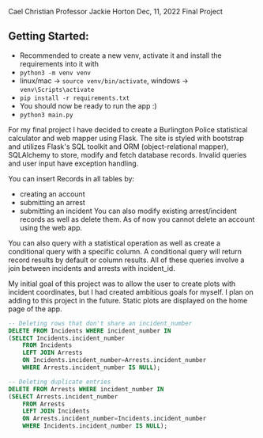 Cael Christian
Professor Jackie Horton
Dec, 11, 2022
Final Project


## Getting Started:
- Recommended to create a new venv, activate it and install the requirements into it with
- `python3 -m venv venv`
- linux/mac -> `source venv/bin/activate`, windows -> `venv\Scripts\activate`
- `pip install -r requirements.txt`
- You should now be ready to run the app :)
- `python3 main.py`

For my final project I have decided to create a Burlington Police statistical calculator and web mapper using Flask. The site is styled with bootstrap and utilizes Flask's SQL toolkit and ORM (object-relational mapper), SQLAlchemy to store, modify and fetch database records. Invalid queries and user input have exception handling.

You can insert Records in all tables by:
- creating an account
- submitting an arrest
- submitting an incident
You can also modify existing arrest/incident records as well as delete them. As of now you cannot delete an account using the web app.

You can also query with a statistical operation as well as create a conditional query with a specific column. A conditional query will return record results by default or column results. All of these queries involve a join between incidents and arrests with incident_id.

My initial goal of this project was to allow the user to create plots with incident coordinates, but I had created ambitious goals for myself. I plan on adding to this project in the future. Static plots are displayed on the home page of the app.


```sql
-- Deleting rows that don't share an incident_number
DELETE FROM Incidents WHERE incident_number IN
(SELECT Incidents.incident_number 
	FROM Incidents
	LEFT JOIN Arrests 
	ON Incidents.incident_number=Arrests.incident_number 
	WHERE Arrests.incident_number IS NULL);

-- Deleting duplicate entries
DELETE FROM Arrests WHERE incident_number IN
(SELECT Arrests.incident_number 
	FROM Arrests
	LEFT JOIN Incidents 
	ON Arrests.incident_number=Incidents.incident_number 
	WHERE Incidents.incident_number IS NULL);
```